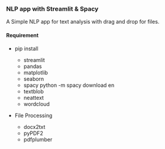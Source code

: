 ### NLP app with Streamlit & Spacy
A Simple NLP app for text analysis with drag and drop for files.


#### Requirement
+ pip install
	- streamlit
	- pandas
	- matplotlib
	- seaborn
	- spacy
		python -m spacy download en
	- textblob
	- neattext
	- wordcloud

+ File Processing
	- docx2txt
	- pyPDF2
	- pdfplumber



